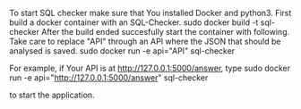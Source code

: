To start SQL checker make sure that You installed Docker and python3.
First build a docker container with an SQL-Checker.
sudo docker build -t sql-checker
After the build ended succesfully start the container with following. Take care to replace "API" through an API where the JSON that should be analysed is saved.
sudo docker run -e api="API" sql-checker

For example, if Your API is at http://127.0.0.1:5000/answer,
type
sudo docker run -e api="http://127.0.0.1:5000/answer" sql-checker

to start the application.
